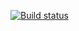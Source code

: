 [![Build status](https://ci.appveyor.com/api/projects/status/ongu67fp3ljm7dgx?svg=true)](https://ci.appveyor.com/project/AbdulovADA/autojava-web-selenium-selenide)